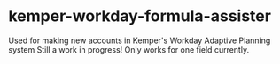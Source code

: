 # kemper-workday-formula-assister
Used for making new accounts in Kemper's Workday Adaptive Planning system
Still a work in progress! Only works for one field currently.
